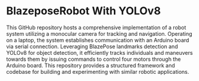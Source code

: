 # BlazeposeRobot With YOLOv8
This GitHub repository hosts a comprehensive implementation of a robot system utilizing a monocular camera for tracking and navigation. Operating on a laptop, the system establishes communication with an Arduino board via serial connection. Leveraging BlazePose landmarks detection and YOLOv8 for object detection, it efficiently tracks individuals and maneuvers towards them by issuing commands to control four motors through the Arduino board. This repository provides a structured framework and codebase for building and experimenting with similar robotic applications.
